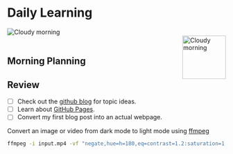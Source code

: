 # Daily Learning

![Cloudy morning](https://octodex.github.com/images/cloud.jpg)
<br>
<img alt="Cloudy morning" src="https://octodex.github.com/images/cloud.jpg" width="100" align="right">
<br>
## Morning Planning

## Review

- [ ] Check out the [github blog](https://github.blog/) for topic ideas.
- [ ] Learn about [GitHub Pages](https://skills.github.com/#first-day-on-github).
- [ ] Convert my first blog post into an actual webpage.

Convert an image or video from dark mode to light mode using [ffmpeg](https://www.ffmpeg.org)

```bash
ffmpeg -i input.mp4 -vf "negate,hue=h=180,eq=contrast=1.2:saturation=1.1" output.mp4
```
